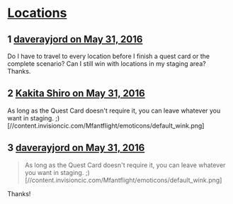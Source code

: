 # [Locations](https://community.fantasyflightgames.com/topic/221348-locations/)

## 1 [daverayjord on May 31, 2016](https://community.fantasyflightgames.com/topic/221348-locations/?do=findComment&comment=2241922)

Do I have to travel to every location before I finish a quest card or the complete scenario? Can I still win with locations in my staging area? Thanks.

## 2 [Kakita Shiro on May 31, 2016](https://community.fantasyflightgames.com/topic/221348-locations/?do=findComment&comment=2241956)

As long as the Quest Card doesn't require it, you can leave whatever you want in staging. ;) [//content.invisioncic.com/Mfantflight/emoticons/default_wink.png]

## 3 [daverayjord on May 31, 2016](https://community.fantasyflightgames.com/topic/221348-locations/?do=findComment&comment=2242308)

> As long as the Quest Card doesn't require it, you can leave whatever you want in staging. ;) [//content.invisioncic.com/Mfantflight/emoticons/default_wink.png]

Thanks!

